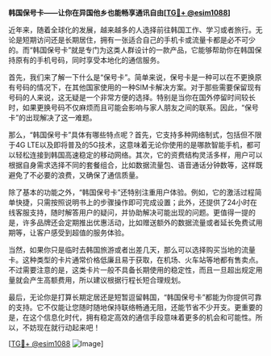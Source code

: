**韩国保号卡——让你在异国他乡也能畅享通讯自由[[TG💪+ @esim1088](https://t.me/s/esim1088)]**

近年来，随着全球化的发展，越来越多的人选择前往韩国工作、学习或者旅行。无论是短期访问还是长期居住，拥有一张适合自己的手机卡或流量卡都是必不可少的。而“韩国保号卡”就是专门为这类人群设计的一款产品，它能够帮助你在韩国保持原有的手机号码，同时享受本地化的通信服务。

首先，我们来了解一下什么是“保号卡”。简单来说，保号卡是一种可以在不更换原有号码的情况下，在其他国家使用的一种SIM卡解决方案。对于那些需要保留现有号码的人来说，这无疑是一个非常方便的选择。特别是当你在国外停留时间较长时，如果更换号码不仅麻烦而且可能会影响与家人朋友之间的联系。因此，“保号卡”的出现解决了这一难题。

那么，“韩国保号卡”具体有哪些特点呢？首先，它支持多种网络制式，包括但不限于4G LTE以及即将普及的5G技术，这意味着无论你使用的是哪款智能手机，都可以轻松连接到韩国高速稳定的移动网络。其次，它的资费结构灵活多样，用户可以根据自身需求选择不同的套餐组合，比如数据流量包、语音通话分钟数等，这样既避免了不必要的浪费，又确保了通信质量。

除了基本的功能之外，“韩国保号卡”还特别注重用户体验。例如，它的激活过程简单快捷，只需按照说明书上的步骤操作即可完成设置；此外，还提供了24小时在线客服支持，随时解答用户的疑问，并协助解决可能出现的问题。更值得一提的是，许多品牌还会定期推出优惠活动，比如赠送额外的数据流量或者延长免费试用期等，让客户感受到超值的服务体验。

当然，如果你只是临时去韩国旅游或者出差几天，那么可以选择购买当地的流量卡。这种类型的卡片通常价格低廉且易于获取，在机场、火车站等地都有售卖点。不过需要注意的是，这类卡片一般不具备长期使用的稳定性，而且一旦超出规定用量就会产生高额费用，所以建议根据行程长短合理规划。

最后，无论你是打算长期定居还是短暂逗留韩国，“韩国保号卡”都能为你提供可靠的支持。它不仅能让您随时随地保持联络畅通无阻，还能节省不少开支。更重要的是，在这个信息化时代，拥有稳定高效的通信手段意味着更多的机会和可能性。所以，不妨现在就行动起来吧！

[[TG💪+ @esim1088](https://t.me/s/esim1088) ![Image](https://i.postimg.cc/4NQfJmqS/Snipaste-2025-05-13-00-14-12.png)]